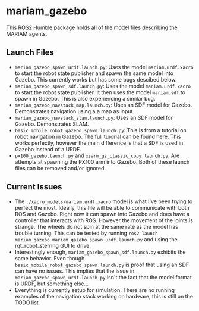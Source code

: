 # mariam_gazebo
This ROS2 Humble package holds all of the model files describing the MARIAM agents.

## Launch Files
- `mariam_gazebo_spawn_urdf.launch.py`: Uses the model `mariam.urdf.xacro` to start the robot state publisher and spawn the same model into Gazebo. This currently works but has some bugs descibed below.
- `mariam_gazebo_spawn_sdf.launch.py`: Uses the model `mariam.urdf.xacro` to start the robot state publisher. It then uses the model `mariam.sdf` to spawn in Gazebo. This is also experiencing a similar bug.
- `mariam_gazebo_navstack_map.launch.py`: Uses an SDF model for Gazebo. Demonstrates navigation using a a map as input.
- `mariam_gazebo_navstack_slam.launch.py`: Uses an SDF model for Gazebo. Demonstrates SLAM.
- `basic_mobile_robot_gazebo_spawn.launch.py`: This is from a tutorial on robot navigation in Gazebo. The full turorial can be found [here](https://automaticaddison.com/the-ultimate-guide-to-the-ros-2-navigation-stack/). This works perfectly, however the main difference is that a SDF is used in Gazebo instead of a URDF.
- `px100_gazebo.launch.py` and `xsarm_gz_classic_copy.launch.py`: Are attempts at spawning the PX100 arm into Gazebo. Both of these launch files can be removed and/or ignored.

## Current Issues
- The `./xacro_models/mariam.urdf.xacro` model is what I've been trying to perfect the most. Ideally, this file will be able to communicate with both ROS and Gazebo. Right now it can spawn into Gazebo and does have a controller that interacts with ROS. However the movement of the joints is strange. The wheels do not spin at the same rate as the model has trouble turning. This can be tested by running `ros2 launch mariam_gazebo mariam_gazebo_spawn_urdf.launch.py` and using the rqt_robot_sterring GUI to drive.
- Interestingly enough, `mariam_gazebo_spawn_sdf.launch.py` exhibits the same behavior. Even though `basic_mobile_robot_gazebo_spawn.launch.py` is proof that using an SDF can have no issues. This implies that the issue in `mariam_gazebo_spawn_urdf.launch.py` isn't the fact that the model format is URDF, but something else...
- Everything is currently setup for simulation. There are no running examples of the navigation stack working on hardware, this is still on the TODO list.